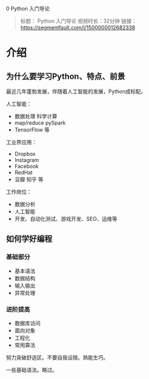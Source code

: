 0 Python 入门导论

> 标题： Python 入门导论
> 视频时长：32分钟
> 链接： https://segmentfault.com/l/1500000012682338

# 介绍

## 为什么要学习Python、特点、前景

最近几年蓬勃发展，伴随着人工智能的发展，Python成标配。

人工智能：
- 数据处理 科学计算
- map/reduce pySpark
- TensorFlow 等

工业界应用：
- Dropbox
- Instagram
- Facebook
- RedHat
- 豆瓣 知乎 等

工作岗位：
- 数据分析
- 人工智能
- 开发、自动化测试、游戏开发、SEO、运维等

## 如何学好编程

### 基础部分

- 基本语法
- 数据结构
- 输入输出
- 异常处理

### 进阶提高

- 数据库访问
- 面向对象
- 工程化
- 常用算法

努力突破舒适区。不要自我设限。熟能生巧。

一些基础语法。略过。